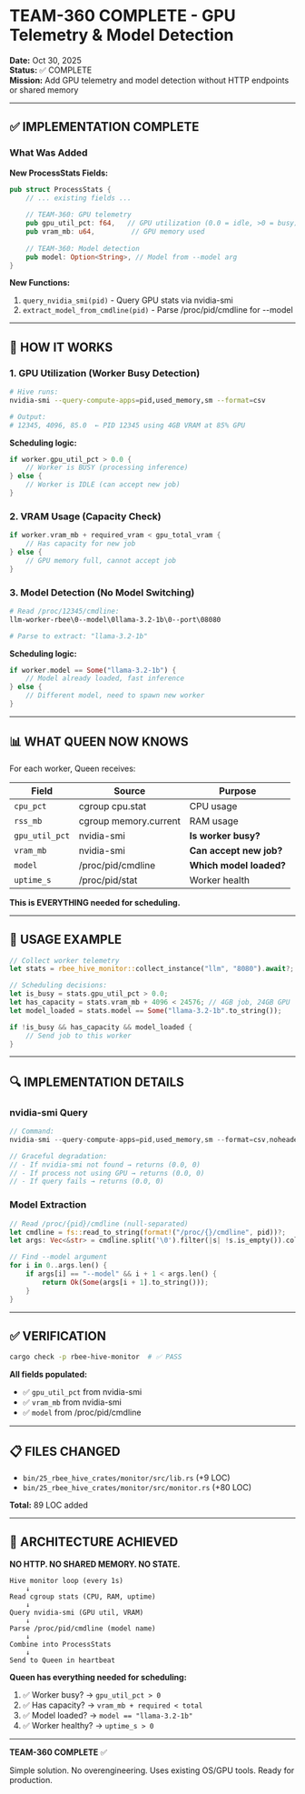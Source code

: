 # TEAM-360 COMPLETE - GPU Telemetry & Model Detection

**Date:** Oct 30, 2025  
**Status:** ✅ COMPLETE  
**Mission:** Add GPU telemetry and model detection without HTTP endpoints or shared memory

---

## ✅ **IMPLEMENTATION COMPLETE**

### **What Was Added**

**New ProcessStats Fields:**
```rust
pub struct ProcessStats {
    // ... existing fields ...
    
    // TEAM-360: GPU telemetry
    pub gpu_util_pct: f64,   // GPU utilization (0.0 = idle, >0 = busy)
    pub vram_mb: u64,         // GPU memory used
    
    // TEAM-360: Model detection
    pub model: Option<String>, // Model from --model arg
}
```

**New Functions:**
1. `query_nvidia_smi(pid)` - Query GPU stats via nvidia-smi
2. `extract_model_from_cmdline(pid)` - Parse /proc/pid/cmdline for --model

---

## 🎯 **HOW IT WORKS**

### **1. GPU Utilization (Worker Busy Detection)**
```bash
# Hive runs:
nvidia-smi --query-compute-apps=pid,used_memory,sm --format=csv

# Output:
# 12345, 4096, 85.0  ← PID 12345 using 4GB VRAM at 85% GPU
```

**Scheduling logic:**
```rust
if worker.gpu_util_pct > 0.0 {
    // Worker is BUSY (processing inference)
} else {
    // Worker is IDLE (can accept new job)
}
```

### **2. VRAM Usage (Capacity Check)**
```rust
if worker.vram_mb + required_vram < gpu_total_vram {
    // Has capacity for new job
} else {
    // GPU memory full, cannot accept job
}
```

### **3. Model Detection (No Model Switching)**
```bash
# Read /proc/12345/cmdline:
llm-worker-rbee\0--model\0llama-3.2-1b\0--port\08080

# Parse to extract: "llama-3.2-1b"
```

**Scheduling logic:**
```rust
if worker.model == Some("llama-3.2-1b") {
    // Model already loaded, fast inference
} else {
    // Different model, need to spawn new worker
}
```

---

## 📊 **WHAT QUEEN NOW KNOWS**

For each worker, Queen receives:

| Field | Source | Purpose |
|-------|--------|---------|
| `cpu_pct` | cgroup cpu.stat | CPU usage |
| `rss_mb` | cgroup memory.current | RAM usage |
| `gpu_util_pct` | nvidia-smi | **Is worker busy?** |
| `vram_mb` | nvidia-smi | **Can accept new job?** |
| `model` | /proc/pid/cmdline | **Which model loaded?** |
| `uptime_s` | /proc/pid/stat | Worker health |

**This is EVERYTHING needed for scheduling.**

---

## 🚀 **USAGE EXAMPLE**

```rust
// Collect worker telemetry
let stats = rbee_hive_monitor::collect_instance("llm", "8080").await?;

// Scheduling decisions:
let is_busy = stats.gpu_util_pct > 0.0;
let has_capacity = stats.vram_mb + 4096 < 24576; // 4GB job, 24GB GPU
let model_loaded = stats.model == Some("llama-3.2-1b".to_string());

if !is_busy && has_capacity && model_loaded {
    // Send job to this worker
}
```

---

## 🔍 **IMPLEMENTATION DETAILS**

### **nvidia-smi Query**
```rust
// Command:
nvidia-smi --query-compute-apps=pid,used_memory,sm --format=csv,noheader,nounits

// Graceful degradation:
// - If nvidia-smi not found → returns (0.0, 0)
// - If process not using GPU → returns (0.0, 0)
// - If query fails → returns (0.0, 0)
```

### **Model Extraction**
```rust
// Read /proc/{pid}/cmdline (null-separated)
let cmdline = fs::read_to_string(format!("/proc/{}/cmdline", pid))?;
let args: Vec<&str> = cmdline.split('\0').filter(|s| !s.is_empty()).collect();

// Find --model argument
for i in 0..args.len() {
    if args[i] == "--model" && i + 1 < args.len() {
        return Ok(Some(args[i + 1].to_string()));
    }
}
```

---

## ✅ **VERIFICATION**

```bash
cargo check -p rbee-hive-monitor  # ✅ PASS
```

**All fields populated:**
- ✅ `gpu_util_pct` from nvidia-smi
- ✅ `vram_mb` from nvidia-smi
- ✅ `model` from /proc/pid/cmdline

---

## 📋 **FILES CHANGED**

- `bin/25_rbee_hive_crates/monitor/src/lib.rs` (+9 LOC)
- `bin/25_rbee_hive_crates/monitor/src/monitor.rs` (+80 LOC)

**Total:** 89 LOC added

---

## 🎯 **ARCHITECTURE ACHIEVED**

**NO HTTP. NO SHARED MEMORY. NO STATE.**

```
Hive monitor loop (every 1s)
    ↓
Read cgroup stats (CPU, RAM, uptime)
    ↓
Query nvidia-smi (GPU util, VRAM)
    ↓
Parse /proc/pid/cmdline (model name)
    ↓
Combine into ProcessStats
    ↓
Send to Queen in heartbeat
```

**Queen has everything needed for scheduling:**
1. ✅ Worker busy? → `gpu_util_pct > 0`
2. ✅ Has capacity? → `vram_mb + required < total`
3. ✅ Model loaded? → `model == "llama-3.2-1b"`
4. ✅ Worker healthy? → `uptime_s > 0`

---

**TEAM-360 COMPLETE** ✅

Simple solution. No overengineering. Uses existing OS/GPU tools. Ready for production.
